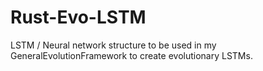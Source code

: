 # Rust-Evo-LSTM
LSTM / Neural network structure to be used in my GeneralEvolutionFramework to create evolutionary LSTMs.
